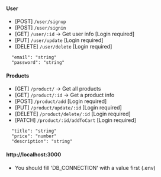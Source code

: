 #### User
- [POST] `/user/signup`
- [POST] `/user/signin`
- [GET] `/user/:id` -> Get user info [Login required]
- [PUT] `/user/update`    [Login required]
- [DELETE] `/user/delete` [Login required]
```
  "email": "string"
  "password": "string"
```

#### Products
- [GET] `/product/` -> Get all products
- [GET] `/product/:id` -> Get a product info
- [POST] `/product/add`               [Login required]
- [PUT] `/product/update/:id`         [Login required]
- [DELETE] `/product/delete/:id`      [Login required]
- [PATCH] `/product/:id/addToCart`    [Login required]
```
  "title": "string"
  "price": "number"
  "description": "string"
```

#### http://localhost:3000
- You should fill 'DB_CONNECTION' with a value first (.env)
